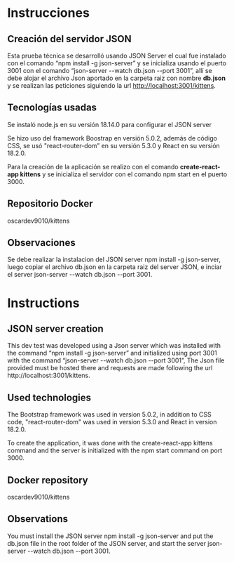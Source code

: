 # Instrucciones
## Creación del servidor JSON
Esta prueba técnica se desarrolló usando JSON Server el cual fue instalado con el comando “npm install -g json-server” y se inicializa usando el puerto 3001 con el comando “json-server --watch db.json --port 3001”, allí se debe alojar  el archivo Json aportado en la carpeta raiz con nombre **db.json** y se realizan las peticiones siguiendo la url <http://localhost:3001/kittens>.
## Tecnologías usadas

Se instaló node.js en su versión 18.14.0 para configurar el JSON server

Se hizo uso del framework Boostrap en versión 5.0.2, además de código CSS, se usó "react-router-dom” en su versión 5.3.0 y React en su versión 18.2.0.

Para la creación de la aplicación se realizo con el comando **create-react-app kittens** y se inicializa el servidor con el comando npm start en el puerto 3000.

## Repositorio Docker

 oscardev9010/kittens
## Observaciones
 
Se debe realizar la instalacion del JSON server npm install -g json-server, luego copiar el archivo db.json en la carpeta raiz del server JSON, e inciar el server json-server --watch db.json --port 3001.



# Instructions
## JSON server creation
This dev test was developed using a Json server which was installed with the command “npm install -g json-server” and initialized using port 3001 with the command “json-server --watch db.json --port 3001”, The Json file provided must be hosted there and requests are made following the url http://localhost:3001/kittens.
## Used technologies
The Bootstrap framework was used in version 5.0.2, in addition to CSS code, "react-router-dom" was used in version 5.3.0 and React in version 18.2.0.

To create the application, it was done with the create-react-app kittens command and the server is initialized with the npm start command on port 3000.

## Docker repository

 oscardev9010/kittens
 
 ## Observations
 
You must install the JSON server npm install -g json-server and put the db.json file in the root folder of the JSON server, and start the server json-server --watch db.json --port 3001.
